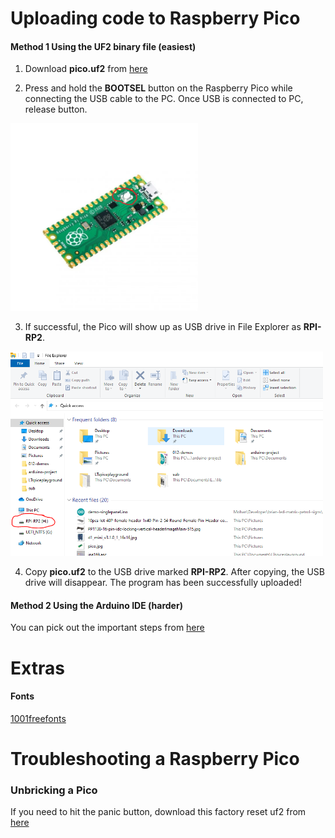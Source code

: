 # Uploading code to Raspberry Pico

#### Method 1 Using the UF2 binary file (easiest)

1. Download **pico.uf2** from [here](https://github.com/microcontrollersig/brian-led-matrix-petrol-signs/releases/latest)

2. Press and hold the **BOOTSEL** button on the Raspberry Pico while connecting the USB cable to the PC. Once USB is connected to PC, release button.

<img src="https://github.com/microcontrollersig/brian-led-matrix-petrol-signs/raw/main/images/pico-bootsel.png" width="300" />

3. If successful, the Pico will show up as USB drive in File Explorer as **RPI-RP2**.

<img src="https://github.com/microcontrollersig/brian-led-matrix-petrol-signs/raw/main/images/rpi-rp2.png" width="500" />

4. Copy **pico.uf2** to the USB drive marked **RPI-RP2**. After copying, the USB drive will disappear. The program has been
   successfully uploaded!


#### Method 2 Using the Arduino IDE (harder)
You can pick out the important steps from [here](https://github.com/microcontrollersig/brian-led-matrix-petrol-signs/blob/main/code/pico/BUILDING.md)

# Extras

#### Fonts

[1001freefonts](https://www.1001freefonts.com/lcd-fonts.php)

# Troubleshooting a Raspberry Pico

### Unbricking a Pico

If you need to hit the panic button, download this factory reset uf2 from [here](https://www.raspberrypi.org/documentation/pico/getting-started/static/6f6f31460c258138bd33cc96ddd76b91/flash_nuke.uf2)
